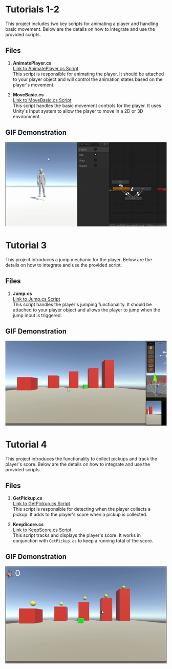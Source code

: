# Tutorials 1-2

This project includes two key scripts for animating a player and handling basic movement. Below are the details on how to integrate and use the provided scripts.

## Files

1. **AnimatePlayer.cs**  
   [Link to AnimatePlayer.cs Script](https://github.com/zmbfiedk/Tutorials1.3prog/blob/main/Assets/Scripts/AnimatePlayer.cs)  
   This script is responsible for animating the player. It should be attached to your player object and will control the animation states based on the player's movement.

2. **MoveBasic.cs**  
   [Link to MoveBasic.cs Script](https://github.com/zmbfiedk/Tutorials1.3prog/blob/main/Assets/Scripts/MoveBasic.cs)  
   This script handles the basic movement controls for the player. It uses Unity's Input system to allow the player to move in a 2D or 3D environment.

## GIF Demonstration

![Player Movement & Animation](Gifs/ezgif-5ae935d205e1f7.gif)

# Tutorial 3

This project introduces a jump mechanic for the player. Below are the details on how to integrate and use the provided script.

## Files

1. **Jump.cs**  
   [Link to Jump.cs Script](https://github.com/zmbfiedk/Tutorials1.3prog/blob/main/Assets/Scripts/Jump.cs)  
   This script handles the player's jumping functionality. It should be attached to your player object and allows the player to jump when the jump input is triggered.

## GIF Demonstration

![Player Jumping](Gifs/ezgif-1f84b338ccf2df.gif)

# Tutorial 4

This project introduces the functionality to collect pickups and track the player's score. Below are the details on how to integrate and use the provided scripts.

## Files

1. **GetPickup.cs**  
   [Link to GetPickup.cs Script](https://github.com/zmbfiedk/Tutorials1.3prog/blob/main/Assets/Scripts/GetPickup.cs)  
   This script is responsible for detecting when the player collects a pickup. It adds to the player's score when a pickup is collected.

2. **KeepScore.cs**  
   [Link to KeepScore.cs Script](https://github.com/zmbfiedk/Tutorials1.3prog/blob/main/Assets/Scripts/KeepScore.cs)  
   This script tracks and displays the player's score. It works in conjunction with `GetPickup.cs` to keep a running total of the score.

## GIF Demonstration

![Player Collecting Pickup](https://github.com/zmbfiedk/Tutorials1.3prog/blob/main/Gifs/ezgif-6b1aef1a2627ab.gif)


